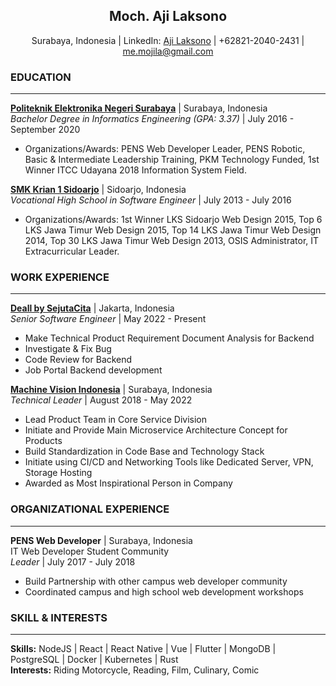 <h2 align="center">
  Moch. Aji Laksono
</h2>
<p align="center">
  Surabaya, Indonesia | LinkedIn: <a href="https://www.linkedin.com/in/mojila/">Aji Laksono</a> | +62821-2040-2431 | <a href="mailto:me.mojila@gmail.com">me.mojila@gmail.com</a>
</p>

<h3>EDUCATION</h3>
<hr/>
<p>
  <b><a href="https://www.pens.ac.id/">Politeknik Elektronika Negeri Surabaya</a></b> | <span>Surabaya, Indonesia</span> 
  <br/>
  <i>Bachelor Degree in Informatics Engineering (GPA: 3.37)</i> | July 2016 - September 2020
  <ul>
    <li>
      Organizations/Awards: PENS Web Developer Leader, PENS Robotic, Basic & Intermediate Leadership Training, PKM Technology Funded, 1st Winner ITCC Udayana 2018 Information System Field.
    </li>
  </ul>
</p>
<p>
  <b><a href="http://smkkrian1.sch.id/">SMK Krian 1 Sidoarjo</b></a> | <span>Sidoarjo, Indonesia</span> 
  <br/>
  <i>Vocational High School in Software Engineer</i> | July 2013 - July 2016
  <ul>
    <li>
      Organizations/Awards: 1st Winner LKS Sidoarjo Web Design 2015, Top 6 LKS Jawa Timur Web Design 2015, Top 14 LKS Jawa Timur Web Design 2014, Top 30 LKS Jawa Timur Web Design 2013, OSIS Administrator, IT Extracurricular Leader.
    </li>
  </ul>
</p>

<h3>WORK EXPERIENCE</h3>
<hr/>
<p>
  <b><a href="https://usedeall.com/">Deall by SejutaCita</a></b> | <span>Jakarta, Indonesia</span>
  <br/>
  <i>Senior Software Engineer</i> | May 2022 - Present
  <ul>
    <li>Make Technical Product Requirement Document Analysis for Backend</li>
    <li>Investigate & Fix Bug</li>
    <li>Code Review for Backend</li>
    <li>Job Portal Backend development</li>
  </ul>
</p>
<p>
  <b><a href="https://www.machinevision.global/">Machine Vision Indonesia</a></b> | <span>Surabaya, Indonesia</span> 
  <br/>
  <i>Technical Leader</i> | August 2018 - May 2022
  <ul>
    <li>Lead Product Team in Core Service Division</li>
    <li>Initiate and Provide Main Microservice Architecture Concept for Products</li>
    <li>Build Standardization in Code Base and Technology Stack</li>
    <li>Initiate using CI/CD and Networking Tools like Dedicated Server, VPN, Storage Hosting</li>
    <li>Awarded as Most Inspirational Person in Company</li>
  </ul>
</p>

<h3>ORGANIZATIONAL EXPERIENCE</h3>
<hr/>
<p>
  <b>PENS Web Developer</b> | <span>Surabaya, Indonesia</span> <br/>
  IT Web Developer Student Community
  <br/>
  <i>Leader</i> | July 2017 - July 2018
  <ul>
    <li>Build Partnership with other campus web developer community</li>
    <li>Coordinated campus and high school web development workshops</li>
  </ul>
</p>

<h3>SKILL & INTERESTS</h3>
<hr/>
<p>
  <b>Skills:</b> NodeJS | React | React Native | Vue | Flutter | MongoDB | PostgreSQL | Docker | Kubernetes | Rust
  <br/>
  <b>Interests:</b> Riding Motorcycle, Reading, Film, Culinary, Comic
</p>
